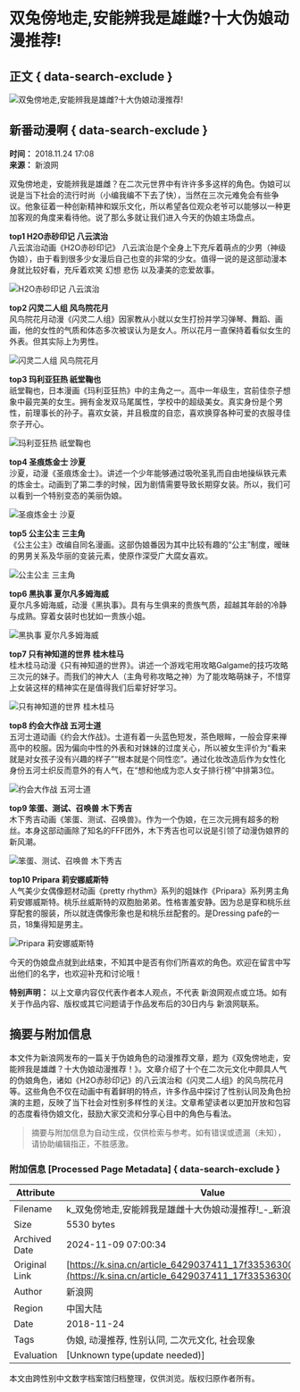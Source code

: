# 双兔傍地走,安能辨我是雄雌?十大伪娘动漫推荐!

## 正文 { data-search-exclude }


![双兔傍地走,安能辨我是雄雌?十大伪娘动漫推荐!](https://n.sinaimg.cn/sinacn10205/360/w180h180/20191010/aae6-ifrwayx3441924.jpg)

## 新番动漫啊 { data-search-exclude }

**时间：** 2018.11.24 17:08  
**来源：** 新浪网

双兔傍地走，安能辨我是雄雌？在二次元世界中有许许多多这样的角色。伪娘可以说是当下社会的流行时尚（小编我编不下去了快），当然在三次元难免会有些争议。他象征着一种创新精神和娱乐文化，所以希望各位观众老爷可以能够以一种更加客观的角度来看待他。说了那么多就让我们进入今天的伪娘主场盘点。

**top1 H2O赤砂印记 八云滨治**  
八云滨治动画《H2O赤砂印记》 八云滨治是个全身上下充斥着萌点的少男（神级伪娘），由于看到很多少女漫后自己也变的非常的少女。值得一说的是这部动漫本身就比较好看，充斥着欢笑 幻想 悲伤 以及凄美的恋爱故事。

![H2O赤砂印记 八云滨治](http://k.sinaimg.cn/n/front/401/w640h561/20181124/FP9c-hmivixn8963758.jpg/w700d1q75cms.jpg)

**top2 闪灵二人组 风鸟院花月**  
风鸟院花月动漫《闪灵二人组》因家教从小就以女生打扮并学习弹琴、舞蹈、画画，他的女性的气质和体态多次被误认为是女人。所以花月一直保持着看似女生的外表。但其实际上为男性。

![闪灵二人组 风鸟院花月](http://k.sinaimg.cn/n/front/228/w500h528/20181124/-u8T-hpevhck4889915.jpg/w700d1q75cms.jpg)

**top3 玛利亚狂热 祇堂鞠也**  
祇堂鞠也，日本漫画《玛利亚狂热》中的主角之一。高中一年级生，宫前佳奈子想象中最完美的女生。拥有金发双马尾属性，学校中的超级美女。真实身份是个男性，前理事长的孙子。喜欢女装，并且极度的自恋，喜欢换穿各种可爱的衣服寻佳奈子开心。

![玛利亚狂热 祇堂鞠也](http://k.sinaimg.cn/n/front/100/w500h400/20181124/S6rg-hmhswin9528324.jpg/w700d1q75cms.jpg)

**top4 圣痕炼金士 沙夏**  
沙夏，动漫《圣痕炼金士》。讲述一个少年能够通过吸吮圣乳而自由地操纵铁元素的炼金士。动画到了第二季的时候，因为剧情需要导致长期穿女装。所以，我们可以看到一个特别变态的美丽伪娘。

![圣痕炼金士 沙夏](http://k.sinaimg.cn/n/front/202/w640h362/20181124/HpcU-hmhswin9528335.jpg/w700d1q75cms.jpg)

**top5 公主公主 三主角**  
《公主公主》改编自同名漫画。这部伪娘番因为其中比较有趣的“公主”制度，暧昧的男男关系及华丽的变装元素，使原作深受广大腐女喜欢。

![公主公主 三主角](http://k.sinaimg.cn/n/front/509/w212h297/20181124/lv8B-hmivixn8963797.jpg/w700d1q75cms.jpg)

**top6 黑执事 夏尔凡多姆海威**  
夏尔凡多姆海威，动漫《黑执事》。具有与生俱来的贵族气质，超越其年龄的冷静与成熟。穿着女装时也犹如一贵族小姐。

![黑执事 夏尔凡多姆海威](http://k.sinaimg.cn/n/front/200/w640h360/20181124/nDEr-hpevhck4889963.jpg/w700d1q75cms.jpg)

**top7 只有神知道的世界 桂木桂马**  
桂木桂马动漫《只有神知道的世界》。讲述一个游戏宅用攻略Galgame的技巧攻略三次元的妹子。而我们的神大人（主角号称攻略之神）为了能攻略萌妹子，不惜穿上女装这样的精神实在是值得我们后辈好好学习。

![只有神知道的世界 桂木桂马](http://k.sinaimg.cn/n/front/465/w465h800/20181124/Tku--hmivixn8963826.jpg/w700d1q75cms.jpg)

**top8 约会大作战 五河士道**  
五河士道动画《约会大作战》。士道有着一头蓝色短发，茶色眼眸，一般会穿来禅高中的校服。因为偏向中性的外表和对妹妹的过度关心，所以被女生评价为“看来就是对女孩子没有兴趣的样子”“根本就是个同性恋”。通过化妆改造后作为女性化身份五河士织反而意外的有人气，在“想和他成为恋人女子排行榜”中排第3位。

![约会大作战 五河士道](http://k.sinaimg.cn/n/front/453/w600h653/20181124/8Z7I-hmhswin9528392.jpg/w700d1q75cms.jpg)

**top9 笨蛋、测试、召唤兽 木下秀吉**  
木下秀吉动画《笨蛋、测试、召唤兽》。作为一个伪娘，在三次元拥有超多的粉丝。本身这部动画除了知名的FFF团外，木下秀吉也可以说是引领了动漫伪娘界的新风潮。

![笨蛋、测试、召唤兽 木下秀吉](http://k.sinaimg.cn/n/front/750/w450h300/20181124/OmuG-hmhswin9528404.jpg/w700d1q75cms.jpg)

**top10 Pripara 莉安娜威斯特**  
人气美少女偶像题材动画《pretty rhythm》系列的姐妹作《Pripara》系列男主角莉安娜威斯特。桃乐丝威斯特的双胞胎弟弟。性格害羞安静。因为总是穿和桃乐丝穿配套的服装，所以就连偶像形象也是和桃乐丝配套的。是Dressing pafe的一员，18集得知是男主。

![Pripara 莉安娜威斯特](http://k.sinaimg.cn/n/front/247/w500h547/20181124/PydX-hmhhnqt5892865.jpg/w700d1q75cms.jpg)

今天的伪娘盘点就到此结束，不知其中是否有你们所喜欢的角色。欢迎在留言中写出他们的名字，也欢迎补充和讨论哦！

**特别声明：** 以上文章内容仅代表作者本人观点，不代表 新浪网观点或立场。如有关于作品内容、版权或其它问题请于作品发布后的30日内与 新浪网联系。
<!-- tcd_original_link https://k.sina.cn/article_6429037411_17f33536300100bw6d.html -->
## 摘要与附加信息

<!-- tcd_abstract -->
本文件为新浪网发布的一篇关于伪娘角色的动漫推荐文章，题为《双兔傍地走，安能辨我是雄雌？十大伪娘动漫推荐！》。文章介绍了十个在二次元文化中颇具人气的伪娘角色，诸如《H2O赤砂印记》的八云滨治和《闪灵二人组》的风鸟院花月等。这些角色不仅在动画中有着鲜明的特点，许多作品中探讨了性别认同及角色扮演的主题，反映了当下社会对性别多样性的关注。文章希望读者以更加开放和包容的态度看待伪娘文化，鼓励大家交流和分享心目中的角色与看法。
<!-- tcd_abstract_end -->

> 摘要与附加信息为自动生成，仅供检索与参考。如有错误或遗漏（未知），请协助编辑指正，不胜感激。

### 附加信息 [Processed Page Metadata] { data-search-exclude }

| Attribute       | Value                                  |
|-----------------|----------------------------------------|
| Filename        | k_双兔傍地走,安能辨我是雄雌十大伪娘动漫推荐!_-_新浪.md                             |
| Size            | 5530 bytes                           |
| Archived Date   | 2024-11-09 07:00:34                             |
| Original Link   | [https://k.sina.cn/article_6429037411_17f33536300100bw6d.html](https://k.sina.cn/article_6429037411_17f33536300100bw6d.html)                       |
| Author          | 新浪网                               |
| Region          | 中国大陆                               |
| Date            | 2018-11-24                                 |
| Tags            | 伪娘, 动漫推荐, 性别认同, 二次元文化, 社会现象                                 |
| Evaluation            | [Unknown type(update needed)]                                 |
<!-- tcd_table_end -->

本文由跨性别中文数字档案馆归档整理，仅供浏览。版权归原作者所有。
